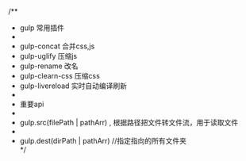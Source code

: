 /**
 * gulp 常用插件
 *
 *  gulp-concat 合并css,js
 *  gulp-uglify 压缩js
 *  gulp-rename 改名
 *  gulp-clearn-css 压缩css
 *  gulp-livereload 实时自动编译刷新
 * 
 *  重要api
 * 
 *  gulp.src(filePath | pathArr)  , 根据路径把文件转文件流，用于读取文件
 * 
 *  gulp.dest(dirPath | pathArr)     //指定指向的所有文件夹  
 */